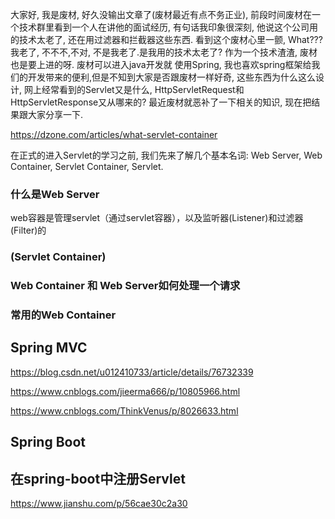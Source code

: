 
大家好, 我是废材, 好久没输出文章了(废材最近有点不务正业), 前段时间废材在一个技术群里看到一个人在讲他的面试经历, 有句话我印象很深刻, 他说这个公司用的技术太老了, 
还在用过滤器和拦截器这些东西. 看到这个废材心里一颤, What??? 我老了, 不不不,不对, 不是我老了.是我用的技术太老了? 作为一个技术渣渣, 废材也是要上进的呀. 废材可以进入java开发就
使用Spring, 我也喜欢spring框架给我们的开发带来的便利,但是不知到大家是否跟废材一样好奇, 这些东西为什么这么设计, 网上经常看到的Servlet又是什么, HttpServletRequest和HttpServletResponse又从哪来的?
最近废材就恶补了一下相关的知识, 现在把结果跟大家分享一下. 
 
https://dzone.com/articles/what-servlet-container


在正式的进入Servlet的学习之前, 我们先来了解几个基本名词: Web Server, Web Container, Servlet Container, Servlet.

### 什么是Web Server

web容器是管理servlet（通过servlet容器），以及监听器(Listener)和过滤器(Filter)的


### (Servlet Container)

### Web Container 和 Web Server如何处理一个请求


### 常用的Web Container


## Spring MVC

https://blog.csdn.net/u012410733/article/details/76732339

https://www.cnblogs.com/jieerma666/p/10805966.html

https://www.cnblogs.com/ThinkVenus/p/8026633.html

## Spring Boot 


## 在spring-boot中注册Servlet
https://www.jianshu.com/p/56cae30c2a30